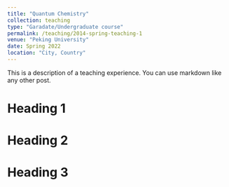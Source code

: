 ```yaml
---
title: "Quantum Chemistry"
collection: teaching
type: "Garadate/Undergraduate course"
permalink: /teaching/2014-spring-teaching-1
venue: "Peking University"
date: Spring 2022
location: "City, Country"
---
```


This is a description of a teaching experience. You can use markdown like any other post.

Heading 1
======

Heading 2
======

Heading 3
======